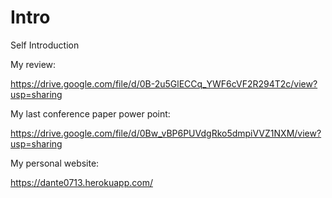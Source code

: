 # Intro
Self Introduction

My review:

  https://drive.google.com/file/d/0B-2u5GlECCq_YWF6cVF2R294T2c/view?usp=sharing

My last conference paper power point:

  https://drive.google.com/file/d/0Bw_vBP6PUVdgRko5dmpiVVZ1NXM/view?usp=sharing

My personal website:

  https://dante0713.herokuapp.com/

